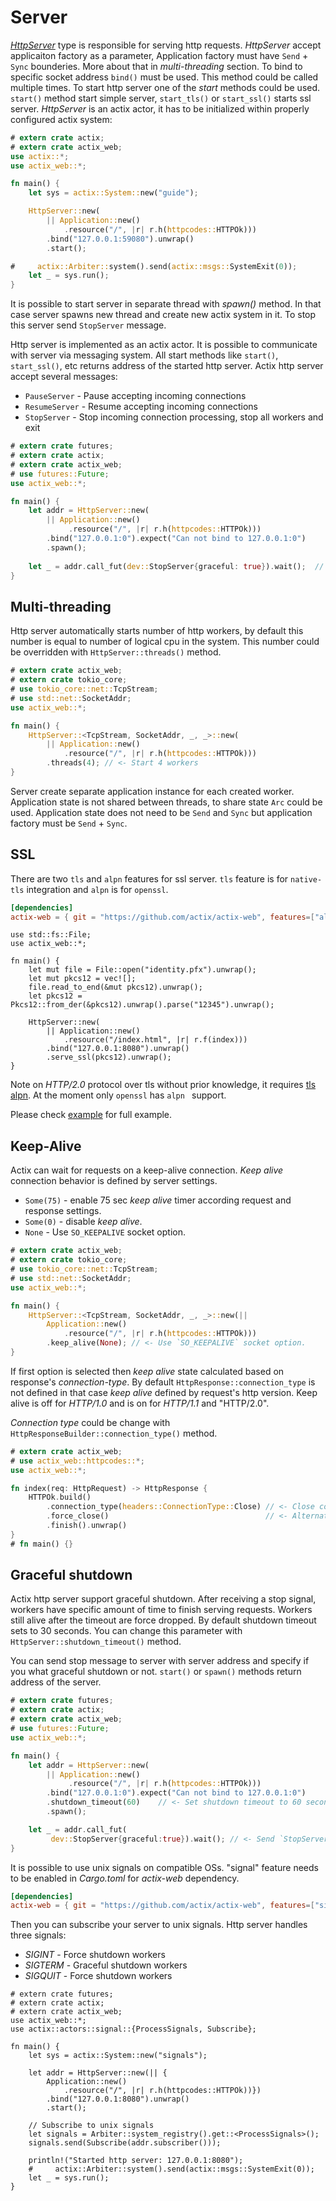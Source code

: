# Server

[*HttpServer*](../actix_web/struct.HttpServer.html) type is responsible for 
serving http requests. *HttpServer* accept applicaiton factory as a parameter, 
Application factory must have `Send` + `Sync` bounderies. More about that in 
*multi-threading* section. To bind to specific socket address `bind()` must be used.
This method could be called multiple times. To start http server one of the *start*
methods could be used. `start()` method start simple server, `start_tls()` or `start_ssl()`
starts ssl server. *HttpServer* is an actix actor, it has to be initialized
within properly configured actix system:

```rust
# extern crate actix;
# extern crate actix_web;
use actix::*;
use actix_web::*;

fn main() {
    let sys = actix::System::new("guide");

    HttpServer::new(
        || Application::new()
            .resource("/", |r| r.h(httpcodes::HTTPOk)))
        .bind("127.0.0.1:59080").unwrap()
        .start();

#     actix::Arbiter::system().send(actix::msgs::SystemExit(0));
    let _ = sys.run();
}
```

It is possible to start server in separate thread with *spawn()* method. In that
case server spawns new thread and create new actix system in it. To stop
this server send `StopServer` message.

Http server is implemented as an actix actor. It is possible to communicate with server
via messaging system. All start methods like `start()`, `start_ssl()`, etc returns
address of the started http server. Actix http server accept several messages:

* `PauseServer` - Pause accepting incoming connections
* `ResumeServer` - Resume accepting incoming connections
* `StopServer` - Stop incoming connection processing, stop all workers and exit

```rust
# extern crate futures;
# extern crate actix;
# extern crate actix_web;
# use futures::Future;
use actix_web::*;

fn main() {
    let addr = HttpServer::new(
        || Application::new()
             .resource("/", |r| r.h(httpcodes::HTTPOk)))
        .bind("127.0.0.1:0").expect("Can not bind to 127.0.0.1:0")
        .spawn();
        
    let _ = addr.call_fut(dev::StopServer{graceful: true}).wait();  // <- Send `StopServer` message to server.
}
```

## Multi-threading

Http server automatically starts number of http workers, by default
this number is equal to number of logical cpu in the system. This number
could be overridden with `HttpServer::threads()` method.

```rust
# extern crate actix_web;
# extern crate tokio_core;
# use tokio_core::net::TcpStream;
# use std::net::SocketAddr;
use actix_web::*;

fn main() {
    HttpServer::<TcpStream, SocketAddr, _, _>::new(
        || Application::new()
            .resource("/", |r| r.h(httpcodes::HTTPOk)))
        .threads(4); // <- Start 4 workers
}
```

Server create separate application instance for each created worker. Application state
is not shared between threads, to share state `Arc` could be used. Application state
does not need to be `Send` and `Sync` but application factory must be `Send` + `Sync`.

## SSL

There are two `tls` and `alpn` features for ssl server. `tls` feature is for `native-tls`
integration and `alpn` is for `openssl`.

```toml
[dependencies]
actix-web = { git = "https://github.com/actix/actix-web", features=["alpn"] }
```

```rust,ignore
use std::fs::File;
use actix_web::*;

fn main() {
    let mut file = File::open("identity.pfx").unwrap();
    let mut pkcs12 = vec![];
    file.read_to_end(&mut pkcs12).unwrap();
    let pkcs12 = Pkcs12::from_der(&pkcs12).unwrap().parse("12345").unwrap();

    HttpServer::new(
        || Application::new()
            .resource("/index.html", |r| r.f(index)))
        .bind("127.0.0.1:8080").unwrap()
        .serve_ssl(pkcs12).unwrap();
}
```

Note on *HTTP/2.0* protocol over tls without prior knowledge, it requires
[tls alpn](https://tools.ietf.org/html/rfc7301). At the moment only
`openssl` has `alpn ` support.

Please check [example](https://github.com/actix/actix-web/tree/master/examples/tls) 
for full example.

## Keep-Alive

Actix can wait for requests on a keep-alive connection. *Keep alive*
connection behavior is defined by server settings.

 * `Some(75)` - enable 75 sec *keep alive* timer according request and response settings.
 * `Some(0)` - disable *keep alive*.
 * `None` - Use `SO_KEEPALIVE` socket option.

```rust
# extern crate actix_web;
# extern crate tokio_core;
# use tokio_core::net::TcpStream;
# use std::net::SocketAddr;
use actix_web::*;

fn main() {
    HttpServer::<TcpStream, SocketAddr, _, _>::new(||
        Application::new()
            .resource("/", |r| r.h(httpcodes::HTTPOk)))
        .keep_alive(None); // <- Use `SO_KEEPALIVE` socket option.
}
```

If first option is selected then *keep alive* state
calculated based on response's *connection-type*. By default
`HttpResponse::connection_type` is not defined in that case *keep alive*
defined by request's http version. Keep alive is off for *HTTP/1.0*
and is on for *HTTP/1.1* and "HTTP/2.0".

*Connection type* could be change with `HttpResponseBuilder::connection_type()` method.

```rust
# extern crate actix_web;
# use actix_web::httpcodes::*;
use actix_web::*;

fn index(req: HttpRequest) -> HttpResponse {
    HTTPOk.build()
        .connection_type(headers::ConnectionType::Close) // <- Close connection
        .force_close()                                   // <- Alternative method
        .finish().unwrap()
}
# fn main() {}
```

## Graceful shutdown

Actix http server support graceful shutdown. After receiving a stop signal, workers
have specific amount of time to finish serving requests. Workers still alive after the
timeout are force dropped. By default shutdown timeout sets to 30 seconds.
You can change this parameter with `HttpServer::shutdown_timeout()` method.

You can send stop message to server with server address and specify if you what 
graceful shutdown or not. `start()` or `spawn()` methods return address of the server.

```rust
# extern crate futures;
# extern crate actix;
# extern crate actix_web;
# use futures::Future;
use actix_web::*;

fn main() {
    let addr = HttpServer::new(
        || Application::new()
             .resource("/", |r| r.h(httpcodes::HTTPOk)))
        .bind("127.0.0.1:0").expect("Can not bind to 127.0.0.1:0")
        .shutdown_timeout(60)    // <- Set shutdown timeout to 60 seconds
        .spawn();

    let _ = addr.call_fut(
         dev::StopServer{graceful:true}).wait(); // <- Send `StopServer` message to server.
}
```

It is possible to use unix signals on compatible OSs. "signal" feature needs to be enabled
in *Cargo.toml* for *actix-web* dependency.

```toml
[dependencies]
actix-web = { git = "https://github.com/actix/actix-web", features=["signal"] }
```

Then you can subscribe your server to unix signals. Http server handles three signals:

* *SIGINT* - Force shutdown workers
* *SIGTERM* - Graceful shutdown workers
* *SIGQUIT* - Force shutdown workers

```rust,ignore
# extern crate futures;
# extern crate actix;
# extern crate actix_web;
use actix_web::*;
use actix::actors::signal::{ProcessSignals, Subscribe};

fn main() {
    let sys = actix::System::new("signals");

    let addr = HttpServer::new(|| {
        Application::new()
            .resource("/", |r| r.h(httpcodes::HTTPOk))})
        .bind("127.0.0.1:8080").unwrap()
        .start();

    // Subscribe to unix signals
    let signals = Arbiter::system_registry().get::<ProcessSignals>();
    signals.send(Subscribe(addr.subscriber()));

    println!("Started http server: 127.0.0.1:8080");
    #     actix::Arbiter::system().send(actix::msgs::SystemExit(0));
    let _ = sys.run();
}
```
